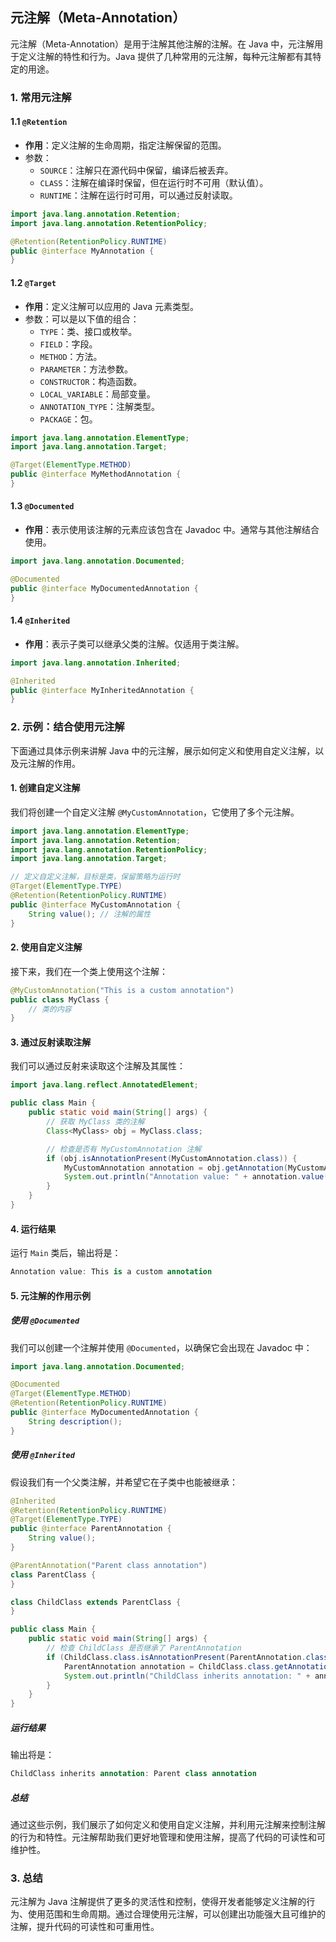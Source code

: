 ## 元注解（Meta-Annotation）

元注解（Meta-Annotation）是用于注解其他注解的注解。在 Java 中，元注解用于定义注解的特性和行为。Java 提供了几种常用的元注解，每种元注解都有其特定的用途。

### 1. **常用元注解**

#### 1.1 `@Retention`

- **作用**：定义注解的生命周期，指定注解保留的范围。
- 参数：
  - `SOURCE`：注解只在源代码中保留，编译后被丢弃。
  - `CLASS`：注解在编译时保留，但在运行时不可用（默认值）。
  - `RUNTIME`：注解在运行时可用，可以通过反射读取。

```java
import java.lang.annotation.Retention;
import java.lang.annotation.RetentionPolicy;

@Retention(RetentionPolicy.RUNTIME)
public @interface MyAnnotation {
}
```

#### 1.2 `@Target`

- **作用**：定义注解可以应用的 Java 元素类型。
- 参数：可以是以下值的组合：
  - `TYPE`：类、接口或枚举。
  - `FIELD`：字段。
  - `METHOD`：方法。
  - `PARAMETER`：方法参数。
  - `CONSTRUCTOR`：构造函数。
  - `LOCAL_VARIABLE`：局部变量。
  - `ANNOTATION_TYPE`：注解类型。
  - `PACKAGE`：包。

```java
import java.lang.annotation.ElementType;
import java.lang.annotation.Target;

@Target(ElementType.METHOD)
public @interface MyMethodAnnotation {
}
```

#### 1.3 `@Documented`

- **作用**：表示使用该注解的元素应该包含在 Javadoc 中。通常与其他注解结合使用。

```java
import java.lang.annotation.Documented;

@Documented
public @interface MyDocumentedAnnotation {
}
```

#### 1.4 `@Inherited`

- **作用**：表示子类可以继承父类的注解。仅适用于类注解。

```java
import java.lang.annotation.Inherited;

@Inherited
public @interface MyInheritedAnnotation {
}
```

### 2. **示例：结合使用元注解**

下面通过具体示例来讲解 Java 中的元注解，展示如何定义和使用自定义注解，以及元注解的作用。

#### 1. **创建自定义注解**

我们将创建一个自定义注解 `@MyCustomAnnotation`，它使用了多个元注解。

```java
import java.lang.annotation.ElementType;
import java.lang.annotation.Retention;
import java.lang.annotation.RetentionPolicy;
import java.lang.annotation.Target;

// 定义自定义注解，目标是类，保留策略为运行时
@Target(ElementType.TYPE)
@Retention(RetentionPolicy.RUNTIME)
public @interface MyCustomAnnotation {
    String value(); // 注解的属性
}
```

#### 2. **使用自定义注解**

接下来，我们在一个类上使用这个注解：

```java
@MyCustomAnnotation("This is a custom annotation")
public class MyClass {
    // 类的内容
}
```

#### 3. **通过反射读取注解**

我们可以通过反射来读取这个注解及其属性：

```java
import java.lang.reflect.AnnotatedElement;

public class Main {
    public static void main(String[] args) {
        // 获取 MyClass 类的注解
        Class<MyClass> obj = MyClass.class;

        // 检查是否有 MyCustomAnnotation 注解
        if (obj.isAnnotationPresent(MyCustomAnnotation.class)) {
            MyCustomAnnotation annotation = obj.getAnnotation(MyCustomAnnotation.class);
            System.out.println("Annotation value: " + annotation.value());
        }
    }
}
```

#### 4. **运行结果**

运行 `Main` 类后，输出将是：

```kotlin
Annotation value: This is a custom annotation
```

#### 5. **元注解的作用示例**

##### 使用 `@Documented`

我们可以创建一个注解并使用 `@Documented`，以确保它会出现在 Javadoc 中：

```java
import java.lang.annotation.Documented;

@Documented
@Target(ElementType.METHOD)
@Retention(RetentionPolicy.RUNTIME)
public @interface MyDocumentedAnnotation {
    String description();
}
```

##### 使用 `@Inherited`

假设我们有一个父类注解，并希望它在子类中也能被继承：

```java
@Inherited
@Retention(RetentionPolicy.RUNTIME)
@Target(ElementType.TYPE)
public @interface ParentAnnotation {
    String value();
}

@ParentAnnotation("Parent class annotation")
class ParentClass {
}

class ChildClass extends ParentClass {
}

public class Main {
    public static void main(String[] args) {
        // 检查 ChildClass 是否继承了 ParentAnnotation
        if (ChildClass.class.isAnnotationPresent(ParentAnnotation.class)) {
            ParentAnnotation annotation = ChildClass.class.getAnnotation(ParentAnnotation.class);
            System.out.println("ChildClass inherits annotation: " + annotation.value());
        }
    }
}
```

##### 运行结果

输出将是：

```kotlin
ChildClass inherits annotation: Parent class annotation
```

##### 总结

通过这些示例，我们展示了如何定义和使用自定义注解，并利用元注解来控制注解的行为和特性。元注解帮助我们更好地管理和使用注解，提高了代码的可读性和可维护性。

### 3. **总结**

元注解为 Java 注解提供了更多的灵活性和控制，使得开发者能够定义注解的行为、使用范围和生命周期。通过合理使用元注解，可以创建出功能强大且可维护的注解，提升代码的可读性和可重用性。